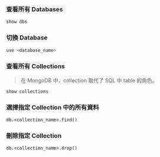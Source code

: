 ### 查看所有 Databases

```mongosh
show dbs
```

### 切換 Database

```sh
use <database_name>
```

### 查看所有 Collections

>在 MongoDB 中，collection 取代了 SQL 中 table 的角色。

```mongosh
show collections
```

### 選擇指定 Collection 中的所有資料

```mongosh
db.<collection_name>.find()
```

### 刪除指定 Collection

```mongosh
db.<collection_name>.drop()
```